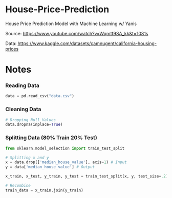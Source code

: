 # House-Price-Prediction
House Price Prediction Model with Machine Learning w/ Yanis

Source: https://www.youtube.com/watch?v=Wqmtf9SA_kk&t=1081s

Data: https://www.kaggle.com/datasets/camnugent/california-housing-prices

# Notes

### Reading Data
```Python
data = pd.read_csv("data.csv")
```

### Cleaning Data
```Python
# Dropping Null Values
data.dropna(inplace=True)
```

### Splitting Data (80% Train 20% Test)
```Python
from sklearn.model_selection import train_test_split

# Splitting x and y
x = data.drop(['median_house_value'], axis=1) # Input
y = data['median_house_value'] # Output

x_train, x_test, y_train, y_test = train_test_split(x, y, test_size=.2)

# Recombine
train_data = x_train.join(y_train)
```